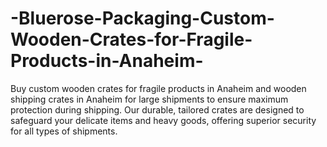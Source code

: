 # -Bluerose-Packaging-Custom-Wooden-Crates-for-Fragile-Products-in-Anaheim-
Buy custom wooden crates for fragile products in Anaheim and wooden shipping crates in Anaheim for large shipments to ensure maximum protection during shipping. Our durable, tailored crates are designed to safeguard your delicate items and heavy goods, offering superior security for all types of shipments.
